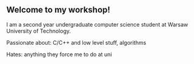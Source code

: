 <h2>Welcome to my workshop!</h2>

I am a second year undergraduate computer science student at Warsaw University of Technology.

Passionate about: C/C++ and low level stuff, algorithms

Hates: anything they force me to do at uni






<!--
**ingeniousname/ingeniousname** is a ✨ _special_ ✨ repository because its `README.md` (this file) appears on your GitHub profile.

Here are some ideas to get you started:

- 🔭 I’m currently working on ...
- 🌱 I’m currently learning ...
- 👯 I’m looking to collaborate on ...
- 🤔 I’m looking for help with ...
- 💬 Ask me about ...
- 📫 How to reach me: ...
- 😄 Pronouns: ...
- ⚡ Fun fact: ...
-->
